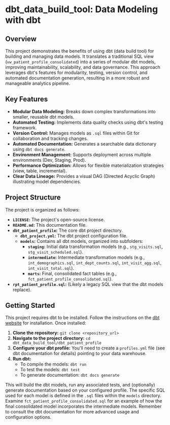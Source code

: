 # dbt_data_build_tool: Data Modeling with dbt

## Overview

This project demonstrates the benefits of using dbt (data build tool) for building and managing data models.  It translates a traditional SQL view (`vw_patient_profile_consolidated`) into a series of modular dbt models, improving maintainability, scalability, and data governance. This approach leverages dbt's features for modularity, testing, version control, and automated documentation generation, resulting in a more robust and manageable analytics pipeline.

## Key Features

* **Modular Data Modeling:**  Breaks down complex transformations into smaller, reusable dbt models.
* **Automated Testing:** Implements data quality checks using dbt's testing framework.
* **Version Control:** Manages models as `.sql` files within Git for collaboration and tracking changes.
* **Automated Documentation:** Generates a searchable data dictionary using `dbt docs generate`.
* **Environment Management:** Supports deployment across multiple environments (Dev, Staging, Prod).
* **Performance Optimization:** Allows for flexible materialization strategies (view, table, incremental).
* **Clear Data Lineage:** Provides a visual DAG (Directed Acyclic Graph) illustrating model dependencies.


## Project Structure

The project is organized as follows:

* **`LICENSE`:**  The project's open-source license.
* **`README.md`:** This documentation file.
* **`dbt_patient_profile`:** The core dbt project directory.
    * **`dbt_project.yml`:** The dbt project configuration file.
    * **`models`:** Contains all dbt models, organized into subfolders:
        * **`staging`:**  Initial data transformation models (e.g., `stg_visits.sql`, `stg_visit_scheduled.sql`).
        * **`intermediate`:** Intermediate transformation models (e.g., `int_demographics.sql`, `int_dept_counts.sql`, `int_visit_agg.sql`, `int_visit_total.sql`).
        * **`marts`:** Final, consolidated fact tables (e.g., `fct_patient_profile_consolidated.sql`).
* **`rpt_patient_profile.sql`:** (Likely a legacy SQL view that the dbt models replace).


## Getting Started

This project requires dbt to be installed.  Follow the instructions on the [dbt website](https://www.getdbt.com/) for installation.  Once installed:

1. **Clone the repository:** `git clone <repository_url>`
2. **Navigate to the project directory:** `cd dbt_data_build_tool/dbt_patient_profile`
3. **Configure your dbt profile:**  You'll need to create a `profiles.yml` file (see dbt documentation for details) pointing to your data warehouse.
4. **Run dbt:**
   * To compile the models: `dbt run`
   * To test the models: `dbt test`
   * To generate documentation: `dbt docs generate`


This will build the dbt models, run any associated tests, and (optionally) generate documentation based on your configured profile.  The specific SQL used for each model is defined in the `.sql` files within the `models` directory. Examine `fct_patient_profile_consolidated.sql` for an example of how the final consolidated model incorporates the intermediate models.  Remember to consult the dbt documentation for more advanced usage and configuration options.
